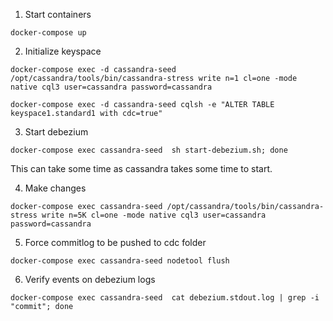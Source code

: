 1. Start containers
```
docker-compose up
```
2. Initialize keyspace
```
docker-compose exec -d cassandra-seed /opt/cassandra/tools/bin/cassandra-stress write n=1 cl=one -mode native cql3 user=cassandra password=cassandra
```
```
docker-compose exec -d cassandra-seed cqlsh -e "ALTER TABLE keyspace1.standard1 with cdc=true"
```
3. Start debezium
```
docker-compose exec cassandra-seed  sh start-debezium.sh; done
```
This can take some time as cassandra takes some time to start. 

4. Make changes
```
docker-compose exec cassandra-seed /opt/cassandra/tools/bin/cassandra-stress write n=5K cl=one -mode native cql3 user=cassandra password=cassandra
```

5. Force commitlog to be pushed to cdc folder
```
docker-compose exec cassandra-seed nodetool flush
```

6. Verify events on debezium logs
```
docker-compose exec cassandra-seed  cat debezium.stdout.log | grep -i "commit"; done
```
